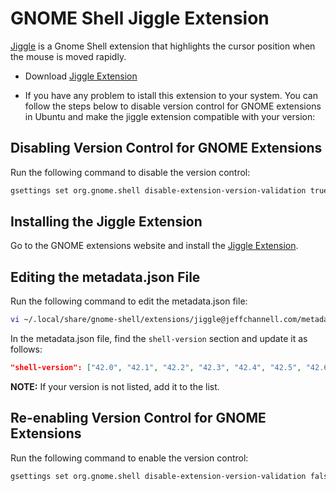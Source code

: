 # GNOME Shell Jiggle Extension

[Jiggle](https://github.com/jeffchannell/jiggle) is a Gnome Shell extension that highlights the cursor position when the mouse is moved rapidly.

- Download [Jiggle Extension](https://extensions.gnome.org/extension/3438/jiggle/)

- If you have any problem to istall this extension to your system. You can follow the steps below to disable version control for GNOME extensions in Ubuntu and make the jiggle extension compatible with your version:

## Disabling Version Control for GNOME Extensions

Run the following command to disable the version control:

```bash
gsettings set org.gnome.shell disable-extension-version-validation true
```

## Installing the Jiggle Extension

Go to the GNOME extensions website and install the [Jiggle Extension](https://extensions.gnome.org/extension/3438/jiggle/).

## Editing the metadata.json File

Run the following command to edit the metadata.json file:

```bash
vi ~/.local/share/gnome-shell/extensions/jiggle@jeffchannell.com/metadata.json
```

In the metadata.json file, find the `shell-version` section and update it as follows:

```json
"shell-version": ["42.0", "42.1", "42.2", "42.3", "42.4", "42.5", "42.6", "42.7", "42.8", "42.9", "43.0", "43.1"]
```

**NOTE:** If your version is not listed, add it to the list.

## Re-enabling Version Control for GNOME Extensions

Run the following command to enable the version control:

```bash
gsettings set org.gnome.shell disable-extension-version-validation false
```

